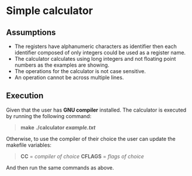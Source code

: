 # Simple calculator
## Assumptions   
 - The registers have alphanumeric characters as identifier then each identifier composed of only integers could be used as a register name.
 - The calculator calculates using long integers and not floating point numbers as the examples are showing.
 - The operations for the calculator is not case sensitive.
 - An operation cannot be across multiple lines. 

## Execution

Given that the user has **GNU compiler** installed.
The calculator is executed by running the following command:

>**make**
>**./calculator *example.txt***

Otherwise, to use the compiler of their choice the user can update the makefile variables:
>**CC** = *compiler of choice*
>**CFLAGS** = *flags of choice*

And then run the same commands as above.